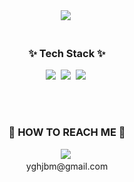 <div align="center">
  <img src="https://capsule-render.vercel.app/api?type=waving&color=auto&height=300§ion=header&text=Welcome!😊&desc=This%20is%20nyoungno%20playground.%20&fontSize=90&descSize=30&fontColor=ffffff&fontAlignY=40" />&nbsp
</div>

</br>
<h3 align="center">✨ Tech Stack ✨</h3>
<div align="center">
  <img src="https://img.shields.io/badge/HTML5-E34F26?style=for-the-badge&logo=html5&logoColor=white" />&nbsp
  <img src="https://img.shields.io/badge/CSS-239120?&style=for-the-badge&logo=css3&logoColor=white" />&nbsp
  <img src="https://img.shields.io/badge/javascript-F7DF1E.svg?style=for-the-badge&logo=javascript&logoColor=20232a" />&nbsp
</div>

</br></br>
<h3 align="center">📮 HOW TO REACH ME 📮</h3>
<div align="center">
  <img src="https://img.shields.io/badge/Gmail-D14836?style=for-the-badge&logo=gmail&logoColor=white" />&nbsp
  <div align="center">yghjbm@gmail.com</div>
</div>

</br></br>
